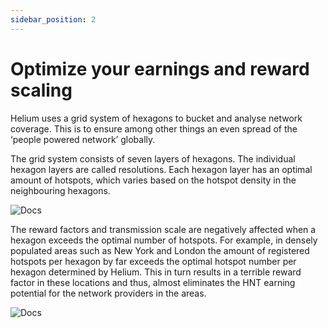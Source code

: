 ```yaml
---
sidebar_position: 2
---
```


# Optimize your earnings and reward scaling

Helium uses a grid system of hexagons to bucket and analyse network coverage. This is to ensure among other things an even spread of the ‘people powered network’ globally.

The grid system consists of seven layers of hexagons. The individual hexagon layers are called resolutions. Each hexagon layer has an optimal amount of hotspots, which varies based on the hotspot density in the neighbouring hexagons.

![Docs](/img/docs/getting-started/reward-hex1.png)

The reward factors and transmission scale are negatively affected when a hexagon exceeds the optimal number of hotspots. For example, in densely populated areas such as New York and London the amount of registered hotspots per hexagon by far exceeds the optimal hotspot number per hexagon determined by Helium. This in turn results in a terrible reward factor in these locations and thus, almost eliminates the HNT earning potential for the network providers in the areas.

![Docs](/img/docs/getting-started/reward-hex2.png)
